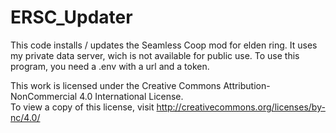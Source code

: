 # ERSC_Updater
This code installs / updates the Seamless Coop mod for elden ring. It uses my private data server, wich is not available for public use. To use this program, you need a .env with a url and a token.

This work is licensed under the Creative Commons Attribution-NonCommercial 4.0 International License.  
To view a copy of this license, visit http://creativecommons.org/licenses/by-nc/4.0/
